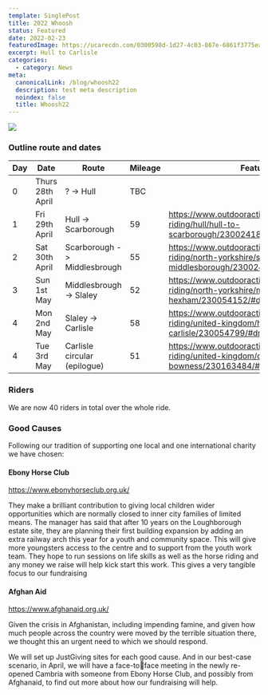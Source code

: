 ```yaml
---
template: SinglePost
title: 2022 Whoosh
status: Featured
date: 2022-02-23
featuredImage: https://ucarecdn.com/0300598d-1d27-4c03-867e-6861f3775ea5/
excerpt: Hull to Carlisle
categories:
  - category: News
meta:
  canonicalLink: /blog/whoosh22
  description: test meta description
  noindex: false
  title: Whoosh22
---
```

![](https://ucarecdn.com/8807afd6-634a-4efe-ad51-079d7290e66b/)

### Outline route and dates

| Day | Date             | Route                        | Mileage | Features                                                                                                         |
| --- | ---------------- | ---------------------------- | ------- | ---------------------------------------------------------------------------------------------------------------- |
| 0   | Thurs 28th April | ? -> Hull                    | TBC     |                                                                                                                  |
| 1   | Fri 29th April   | Hull -> Scarborough          | 59      | https://www.outdooractive.com/en/route/bike-riding/hull/hull-to-scarborough/230024186/#dm=1                      |
| 2   | Sat 30th April   | Scarborough -> Middlesbrough | 55      | https://www.outdooractive.com/en/route/bike-riding/north-yorkshire/scarborough-to-middlesborough/230024696/#dm=1 |
| 3   | Sun 1st May      | Middlesbrough -> Slaley      | 52      | https://www.outdooractive.com/en/route/bike-riding/north-yorkshire/middlesborough-to-hexham/230054152/#dm=1      |
| 4   | Mon 2nd May      | Slaley -> Carlisle           | 58      | https://www.outdooractive.com/en/route/bike-riding/united-kingdom/hexham-to-carlisle/230054799/#dm=1             |
| 4   | Tue 3rd May      | Carlisle circular (epilogue) | 51      | https://www.outdooractive.com/en/route/bike-riding/united-kingdom/carlisle-circular-via-bowness/230163484/#dm=1  |

### Riders

We are now 40 riders in total over the whole ride.

### Good Causes

Following our tradition of supporting one local and one international charity we have chosen:

#### Ebony Horse Club

https://www.ebonyhorseclub.org.uk/

They make a brilliant contribution to giving local children wider opportunities which are normally closed to inner city families of limited means.
The manager has said that after 10 years on the Loughborough estate site, they are planning their first building expansion by adding an extra railway arch this year for a youth and community space. This will give more youngsters access to the centre and to support from the youth work team. They hope to run sessions on life skills as well as the horse riding and any money we raise will help kick start this work. This gives a very tangible focus to our fundraising

#### Afghan Aid

https://www.afghanaid.org.uk/

Given the crisis in Afghanistan, including impending famine, and given how much people across the country were moved by the terrible situation there, we thought this an urgent need to which we should respond.

We will set up JustGiving sites for each good cause. And in our best-case scenario, in April, we will have a face-toface meeting in the newly re-opened Cambria with someone from Ebony Horse Club, and possibly from Afghanaid, to find out more about how our fundraising will help.